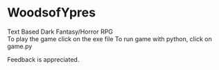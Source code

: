 # WoodsofYpres
Text Based Dark Fantasy/Horror RPG  
To play the game click on the exe file 
To run game with python, click on game.py 

Feedback is appreciated. 


